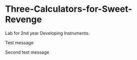 # Three-Calculators-for-Sweet-Revenge
Lab for 2nd year Developing Instruments.

Test message

Second test message